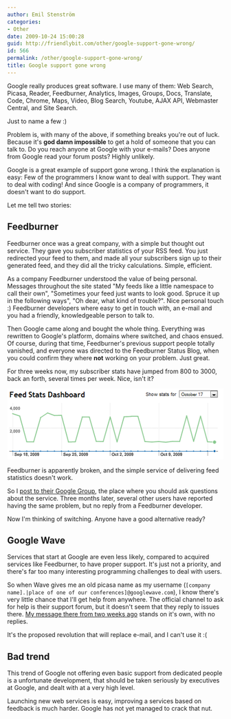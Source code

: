 ```yaml
---
author: Emil Stenström
categories:
- Other
date: 2009-10-24 15:00:28
guid: http://friendlybit.com/other/google-support-gone-wrong/
id: 566
permalink: /other/google-support-gone-wrong/
title: Google support gone wrong
---
```


Google really produces great software. I use many of them: Web Search, Picasa, Reader, Feedburner, Analytics, Images, Groups, Docs, Translate, Code, Chrome, Maps, Video, Blog Search, Youtube, AJAX API, Webmaster Central, and Site Search.

Just to name a few :)

Problem is, with many of the above, if something breaks you're out of luck. Because it's **god damn impossible** to get a hold of someone that you can talk to. Do you reach anyone at Google with your e-mails? Does anyone from Google read your forum posts? Highly unlikely.

Google is a great example of support gone wrong. I think the explanation is easy: Few of the programmers I know want to deal with support. They want to deal with coding! And since Google is a company of programmers, it doesn't want to do support.

Let me tell two stories:

## Feedburner

Feedburner once was a great company, with a simple but thought out service. They gave you subscriber statistics of your RSS feed. You just redirected your feed to them, and made all your subscribers sign up to their generated feed, and they did all the tricky calculations. Simple, efficient.

As a company Feedburner understood the value of being personal. Messages throughout the site stated "My feeds like a little namespace to call their own", "Sometimes your feed just wants to look good. Spruce it up in the following ways", "Oh dear, what kind of trouble?". Nice personal touch :) Feedburner developers where easy to get in touch with, an e-mail and you had a friendly, knowledgeable person to talk to.

Then Google came along and bought the whole thing. Everything was rewritten to Google's platform, domains where switched, and chaos ensued. Of course, during that time, Feedburner's previous support people totally vanished, and everyone was directed to the Feedburner Status Blog, when you could confirm they where **not** working on your problem. Just great.

For three weeks now, my subscriber stats have jumped from 800 to 3000, back an forth, several times per week. Nice, isn't it?

<img class="alignnone size-full wp-image-567" title="feedburner_stats" src="/files/post-media/feedburner_stats.PNG" alt="feedburner_stats" width="519" height="165">

Feedburner is apparently broken, and the simple service of delivering feed statistics doesn't work.

So I [post to their Google Group](http://groups.google.com/group/feedburner-statistics/browse_thread/thread/3989f82b9efc3b26/e0990145155dca15?lnk=gst&amp;q=subscriber&amp;pli=1), the place where you should ask questions about the service. Three months later, several other users have reported having the same problem, but no reply from a Feedburner developer.

Now I'm thinking of switching. Anyone have a good alternative ready?

## Google Wave

Services that start at Google are even less likely, compared to acquired services like Feedburner, to have proper support. It's just not a priority, and there's far too many interesting programming challenges to deal with users.

So when Wave gives me an old picasa name as my username (`[company name].|place of one of our conferences]@googlewave.com`), I know there's very little chance that I'll get help from anywhere. The official channel to ask for help is their support forum, but it doesn't seem that they reply to issues there. [My message there from two weeks ago](http://www.google.com/support/forum/p/wave/thread?tid=6cb8ca45d22453e5&amp;hl=en) stands on it's own, with no replies.

It's the proposed revolution that will replace e-mail, and I can't use it :(

## Bad trend

This trend of Google not offering even basic support from dedicated people is a unfortunate development, that should be taken seriously by executives at Google, and dealt with at a very high level.

Launching new web services is easy, improving a services based on feedback is much harder. Google has not yet managed to crack that nut.
